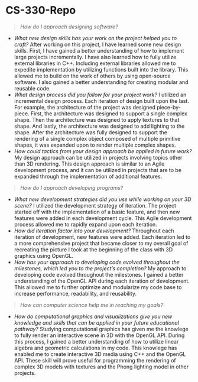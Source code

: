 # CS-330-Repo

> *How do I approach designing software?*
* *What new design skills has your work on the project helped you to craft?*
  After working on this project, I have learned some new design skills. First, I have gained a better understanding of how to implement large projects incrementally. I have also learned how to fully utilize external libraries in C++. Including external libraries allowed me to expedite implementation by utilizing functions built into the library. This allowed me to build on the work of others by using open-source software. I also gained a better understanding for creating modular and reusable code.
* *What design process did you follow for your project work?*
  I utilized an incremental design process. Each iteration of design built upon the last. For example, the architecture of the project was designed piece-by-piece. First, the architecture was designed to support a single complex shape. Then the architecture was designed to apply textures to that shape. And lastly, the architecture was designed to add lighting to the shape. After the architecture was fully designed to support the rendering of a single complex object composed of multiple primitive shapes, it was expanded upon to render multiple complex shapes.
* *How could tactics from your design approach be applied in future work?*
  My design approach can be utilized in projects involving topics other than 3D rendering. This design approach is similar to an Agile development process, and it can be utilized in projects that are to be expanded through the implementation of additional features.
  
> *How do I approach developing programs?*
* *What new development strategies did you use while working on your 3D scene?*
  I utilized the development strategy of iteration. The project started off with the implementation of a basic feature, and then new features were added in each development cycle. This Agile development process allowed me to rapidly expand upon each iteration.
* *How did iteration factor into your development?*
  Throughout each iteration of development, new features were added. Each iteration led to a more comprehensive project that became closer to my overall goal of recreating the picture I took at the beginning of the class with 3D graphics using OpenGL.
* *How has your approach to developing code evolved throughout the milestones, which led you to the project’s completion?*
  My approach to developing code evolved throughout the milestones. I gained a better understanding of the OpenGL API during each iteration of development. This allowed me to further optimize and modularize my code base to increase performance, readability, and reusability.
  
> *How can computer science help me in reaching my goals?*
* *How do computational graphics and visualizations give you new knowledge and skills that can be applied in your future educational pathway?*
  Studying computational graphics has given me the knowlege to fully render an interactive scene in 3D with the OpenGL API. During this process, I gained a better understanding of how to utilize linear algebra and geometric calculations in my code. This knowlege has enabled me to create interactive 3D media using C++ and the OpenGL API. These skill will prove useful for programming the rendering of complex 3D models with textures and the Phong lighting model in other projects.
